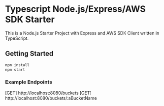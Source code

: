 # Typescript Node.js/Express/AWS SDK Starter

This is a Node.js Starter Project with Express and AWS SDK Client written in TypeScript.

## Getting Started

```bash
npm install
npm start
```

### Example Endpoints 

[GET] http://localhost:8080/buckets
[GET] http://localhost:8080/buckets/:aBucketName

